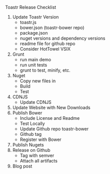 Toastr Release Checklist

1. Update Toastr Version
	* toastr.js
	* bower.json (toastr-bower repo)
	* package.json
	* nuget versions and dependency versions
	* readme file for github repo
	* Consider HotTowel VSIX
2. Grunt
	* run main demo
	* run unit tests
    * grunt to test, minify, etc.
3. Nuget
	* Copy new files in
	* Build
	* Test
4. CDNJS
	* Update CDNJS
5. Update Website with New Downloads
6. Publish Bower
	* Include License and Readme
	* Test Locally
	* Update Github repo toastr-bower
	* Github tag
	* Register with Bower
7. Publish Nugets
8. Release on Github 
	* Tag with semver
	* Attach all artifacts
9. Blog post